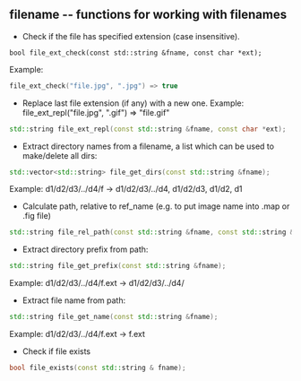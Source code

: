 ## filename -- functions for working with filenames

* Check if the file has specified extension (case insensitive).
```
bool file_ext_check(const std::string &fname, const char *ext);
```

Example:
``` c++
file_ext_check("file.jpg", ".jpg") => true
```

* Replace last file extension (if any) with a new one.
Example: file_ext_repl("file.jpg", ".gif") => "file.gif"
``` c++
std::string file_ext_repl(const std::string &fname, const char *ext);
```

* Extract directory names from a filename, a list which can be used to
 make/delete all dirs:
```c++
std::vector<std::string> file_get_dirs(const std::string &fname);
```
Example: d1/d2/d3/../d4/f -> d1/d2/d3/../d4, d1/d2/d3, d1/d2, d1

* Calculate path, relative to ref_name (e.g. to put image name into .map or .fig file)
```c++
std::string file_rel_path(const std::string &fname, const std::string &ref_name);
```

* Extract directory prefix from path:
```c++
std::string file_get_prefix(const std::string &fname);
```
Example: d1/d2/d3/../d4/f.ext -> d1/d2/d3/../d4/

* Extract file name from path:
```c++
std::string file_get_name(const std::string &fname);
```
Example: d1/d2/d3/../d4/f.ext -> f.ext


* Check if file exists
```c++
bool file_exists(const std::string & fname);
```

